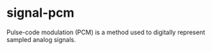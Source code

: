# signal-pcm
Pulse-code modulation (PCM) is a method used to digitally represent sampled analog signals.
